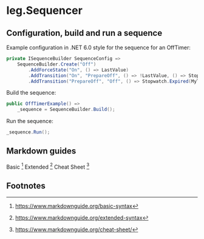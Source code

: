 # Ieg.Sequencer


## Configuration, build and run a sequence

Example configuration in .NET 6.0 style for the sequence for an OffTimer:

```c#
private ISequenceBuilder SequenceConfig =>
    SequenceBuilder.Create("Off")
        .AddForceState("On", () => LastValue)
        .AddTransition("On", "PrepareOff", () => !LastValue, () => Stopwatch.Restart())
        .AddTransition("PrepareOff", "Off", () => Stopwatch.Expired(MyTimeSpan));
```

Build the sequence:

```c#
public OffTimerExample() =>
    _sequence = SequenceBuilder.Build();
```

Run the sequence:

```c#
_sequence.Run();
```


## Markdown guides 

Basic [^md_basic]
Extended [^md_extended]
Cheat Sheet [^md_cheat]



## Footnotes

[^md_basic]: https://www.markdownguide.org/basic-syntax
[^md_extended]: https://www.markdownguide.org/extended-syntax
[^md_cheat]:https://www.markdownguide.org/cheat-sheet/